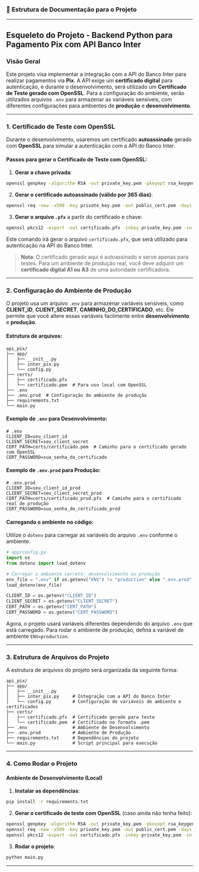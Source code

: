 ### 📜 **Estrutura de Documentação para o Projeto**

---

## **Esqueleto do Projeto - Backend Python para Pagamento Pix com API Banco Inter**

### **Visão Geral**
Este projeto visa implementar a integração com a API do Banco Inter para realizar pagamentos via **Pix**. A API exige um **certificado digital** para autenticação, e durante o desenvolvimento, será utilizado um **Certificado de Teste gerado com OpenSSL**. Para a configuração do ambiente, serão utilizados arquivos `.env` para armazenar as variáveis sensíveis, com diferentes configurações para ambientes de **produção** e **desenvolvimento**.

---

### **1. Certificado de Teste com OpenSSL**

Durante o desenvolvimento, usaremos um certificado **autoassinado** gerado com **OpenSSL** para simular a autenticação com a API do Banco Inter.

#### **Passos para gerar o Certificado de Teste com OpenSSL:**

1. **Gerar a chave privada**:

```bash
openssl genpkey -algorithm RSA -out private_key.pem -pkeyopt rsa_keygen_bits:2048
```

2. **Gerar o certificado autoassinado (válido por 365 dias)**:

```bash
openssl req -new -x509 -key private_key.pem -out public_cert.pem -days 365
```

3. **Gerar o arquivo `.pfx`** a partir do certificado e chave:

```bash
openssl pkcs12 -export -out certificado.pfx -inkey private_key.pem -in public_cert.pem
```

Este comando irá gerar o arquivo `certificado.pfx`, que será utilizado para autenticação na API do Banco Inter.

> **Nota**: O certificado gerado aqui é autoassinado e serve apenas para testes. Para um ambiente de produção real, você deve adquirir um **certificado digital A1 ou A3** de uma autoridade certificadora.

---

### **2. Configuração do Ambiente de Produção**

O projeto usa um arquivo `.env` para armazenar variáveis sensíveis, como **CLIENT_ID**, **CLIENT_SECRET**, **CAMINHO_DO_CERTIFICADO**, etc. Ele permite que você altere essas variáveis facilmente entre **desenvolvimento** e **produção**.

#### **Estrutura de arquivos:**

```
api_pix/
├── app/
│   ├── __init__.py
│   ├── inter_pix.py
│   └── config.py
├── certs/
│   ├── certificado.pfx
│   └── certificado.pem  # Para uso local com OpenSSL
├── .env
├── .env.prod  # Configuração do ambiente de produção
├── requirements.txt
└── main.py
```

#### **Exemplo de `.env` para Desenvolvimento:**

```env
# .env
CLIENT_ID=seu_client_id
CLIENT_SECRET=seu_client_secret
CERT_PATH=certs/certificado.pem  # Caminho para o certificado gerado com OpenSSL
CERT_PASSWORD=sua_senha_do_certificado
```

#### **Exemplo de `.env.prod` para Produção:**

```env
# .env.prod
CLIENT_ID=seu_client_id_prod
CLIENT_SECRET=seu_client_secret_prod
CERT_PATH=certs/certificado_prod.pfx  # Caminho para o certificado real de produção
CERT_PASSWORD=sua_senha_do_certificado_prod
```

#### **Carregando o ambiente no código:**

Utilize o `dotenv` para carregar as variáveis do arquivo `.env` conforme o ambiente.

```python
# app/config.py
import os
from dotenv import load_dotenv

# Carregar o ambiente correto: desenvolvimento ou produção
env_file = ".env" if os.getenv("ENV") != "production" else ".env.prod"
load_dotenv(env_file)

CLIENT_ID = os.getenv("CLIENT_ID")
CLIENT_SECRET = os.getenv("CLIENT_SECRET")
CERT_PATH = os.getenv("CERT_PATH")
CERT_PASSWORD = os.getenv("CERT_PASSWORD")
```

Agora, o projeto usará variáveis diferentes dependendo do arquivo `.env` que está carregado. Para rodar o ambiente de produção, defina a variável de ambiente `ENV=production`.

---

### **3. Estrutura de Arquivos do Projeto**

A estrutura de arquivos do projeto será organizada da seguinte forma:

```
api_pix/
├── app/
│   ├── __init__.py
│   ├── inter_pix.py     # Integração com a API do Banco Inter
│   └── config.py        # Configuração de variáveis de ambiente e certificados
├── certs/
│   ├── certificado.pfx  # Certificado gerado para teste
│   └── certificado.pem  # Certificado no formato .pem
├── .env                 # Ambiente de Desenvolvimento
├── .env.prod            # Ambiente de Produção
├── requirements.txt     # Dependências do projeto
└── main.py              # Script principal para execução
```

---

### **4. Como Rodar o Projeto**

#### **Ambiente de Desenvolvimento (Local)**

1. **Instalar as dependências**:

```bash
pip install -r requirements.txt
```

2. **Gerar o certificado de teste com OpenSSL** (caso ainda não tenha feito):

```bash
openssl genpkey -algorithm RSA -out private_key.pem -pkeyopt rsa_keygen_bits:2048
openssl req -new -x509 -key private_key.pem -out public_cert.pem -days 365
openssl pkcs12 -export -out certificado.pfx -inkey private_key.pem -in public_cert.pem
```

3. **Rodar o projeto**:

```bash
python main.py
```

---